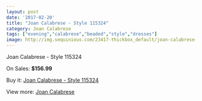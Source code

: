 ```yaml
---
layout: post
date: '2017-02-20'
title: "Joan Calabrese - Style 115324"
category: Joan Calabrese
tags: ["evening","calabrese","beaded","style","dresses"]
image: http://img.sequinious.com/23417-thickbox_default/joan-calabrese-style-115324.jpg
---
```

Joan Calabrese - Style 115324

On Sales: **$156.99**
<a href="https://www.sequinious.com/joan-calabrese/10145-joan-calabrese-style-115324.html"><amp-img layout="responsive" width="600" height="600" src="//img.sequinious.com/23417-thickbox_default/joan-calabrese-style-115324.jpg" alt="Joan Calabrese - Style 115324 0" /></a>
<a href="https://www.sequinious.com/joan-calabrese/10145-joan-calabrese-style-115324.html"><amp-img layout="responsive" width="600" height="600" src="//img.sequinious.com/23418-thickbox_default/joan-calabrese-style-115324.jpg" alt="Joan Calabrese - Style 115324 1" /></a>

Buy it: [Joan Calabrese - Style 115324](https://www.sequinious.com/joan-calabrese/10145-joan-calabrese-style-115324.html "Joan Calabrese - Style 115324")

View more: [Joan Calabrese](https://www.sequinious.com/51-joan-calabrese "Joan Calabrese")
